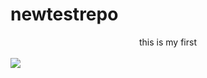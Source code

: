 # newtestrepo
<center>this is my first </center>
<br>
<img src="https://t4.ftcdn.net/jpg/05/11/55/91/360_F_511559113_UTxNAE1EP40z1qZ8hIzGNrB0LwqwjruK.jpg" style="height=100px">
